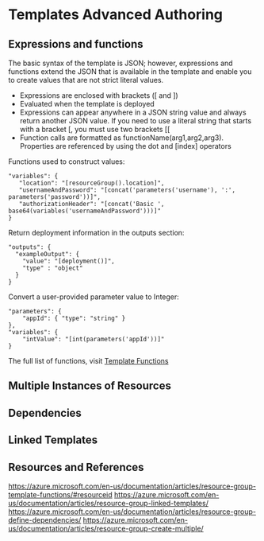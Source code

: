 # Templates Advanced Authoring

## Expressions and functions
The basic syntax of the template is JSON; however, expressions and functions extend the JSON that is available in the template and enable you to create values that are not strict literal values.
* Expressions are enclosed with brackets ([ and ])
* Evaluated when the template is deployed
* Expressions can appear anywhere in a JSON string value and always return another JSON value. If you need to use a literal string that starts with a bracket [, you must use two brackets [[
* Function calls are formatted as functionName(arg1,arg2,arg3). Properties are referenced by using the dot and [index] operators

Functions used to construct values:
```
"variables": {
   "location": "[resourceGroup().location]",
   "usernameAndPassword": "[concat('parameters('username'), ':', parameters('password'))]",
   "authorizationHeader": "[concat('Basic ', base64(variables('usernameAndPassword')))]"
}
```
Return deployment information in the outputs section:
```
"outputs": {
  "exampleOutput": {
    "value": "[deployment()]",
    "type" : "object"
  }
}
```
Convert a user-provided parameter value to Integer:
```
"parameters": {
    "appId": { "type": "string" }
},
"variables": { 
    "intValue": "[int(parameters('appId'))]"
}
```

The full list of functions, visit [Template Functions](https://azure.microsoft.com/en-us/documentation/articles/resource-group-template-functions/)

## Multiple Instances of Resources

## Dependencies
## Linked Templates

## Resources and References
https://azure.microsoft.com/en-us/documentation/articles/resource-group-template-functions/#resourceid
https://azure.microsoft.com/en-us/documentation/articles/resource-group-linked-templates/
https://azure.microsoft.com/en-us/documentation/articles/resource-group-define-dependencies/
https://azure.microsoft.com/en-us/documentation/articles/resource-group-create-multiple/

